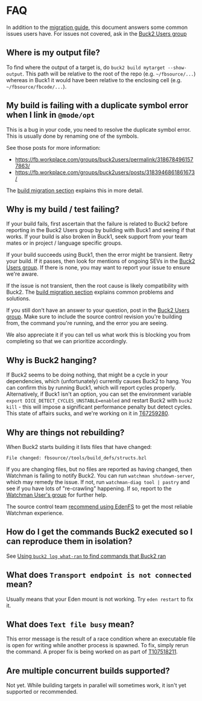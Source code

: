 # FAQ

In addition to the [migration guide](migration_guide.md), this document answers some common issues users have. For issues not covered, ask in the [Buck2 Users group][buck2_users]

## Where is my output file?

To find where the output of a target is, do `buck2 build mytarget --show-output`. This path will be relative to the root of the repo (e.g. `~/fbsource/...`) whereas in Buck1 it would have been relative to the enclosing cell (e.g. `~/fbsource/fbcode/...`).

## My build is failing with a duplicate symbol error when I link in `@mode/opt`

This is a bug in your code, you need to resolve the duplicate symbol error. This is usually done by renaming one of the symbols.

See those posts for more information:

- https://fb.workplace.com/groups/buck2users/permalink/3186784961577863/
- https://fb.workplace.com/groups/buck2users/posts/3183946861861673/

The [build migration section](migration_guide.md#other-changes) explains this in more detail.

## Why is my build  / test failing?

If your build fails, first ascertain that the failure is related to Buck2 before reporting in the Buck2 Users group by building with Buck1 and seeing if that works. If your build is also broken in Buck1, seek support from your team mates or in project / language specific groups.

If your build succeeds using Buck1, then the error might be transient. Retry your build. If it passes, then look for mentions of ongoing SEVs in the [Buck2 Users group][buck2_users]. If there is none, you may want to report your issue to ensure we're aware.

If the issue is not transient, then the root cause is likely compatibility with Buck2. The [build migration section](migration_guide.md#build-migration) explains common problems and solutions.

If you still don't have an answer to your question, post in the [Buck2 Users group][buck2_users]. Make sure to include the source control revision you're building from, the command you're running, and the error you are seeing.

We also appreciate it if you can tell us what work this is blocking you from completing so that we can prioritize accordingly.

## Why is Buck2 hanging?

If Buck2 seems to be doing nothing, that might be a cycle in your dependencies, which (unfortunately) currently causes Buck2 to hang. You can confirm this by running Buck1, which will report cycles properly. Alternatively, if Buck1 isn't an option, you can set the environment variable `export DICE_DETECT_CYCLES_UNSTABLE=enabled` and restart Buck2 with `buck2 kill` - this will impose a significant performance penalty but detect cycles. This state of affairs sucks, and we're working on it in [T67259280](https://www.internalfb.com/tasks/?t=67259280).

## Why are things not rebuilding?

When Buck2 starts building it lists files that have changed:

```shell
File changed: fbsource//tools/build_defs/structs.bzl
```

If you are changing files, but no files are reported as having changed, then Watchman is failing to notify Buck2. You can run `watchman shutdown-server`, which may remedy the issue. If not, run `watchman-diag tool | pastry` and see if you have lots of "re-crawling" happening. If so, report to the [Watchman User's group](https://fb.workplace.com/groups/watchman.users) for further help.

The source control team [recommend using EdenFS](https://www.internalfb.com/intern/wiki/Watchman/Troubleshooting/migration/) to get the most reliable Watchman experience.

## How do I get the commands Buck2 executed so I can reproduce them in isolation?

See [Using `buck2 log what-ran` to find commands that Buck2 ran](what-ran.md)

## What does `Transport endpoint is not connected` mean?

Usually means that your Eden mount is not working. Try `eden restart` to fix it.

## What does `Text file busy` mean?

This error message is the result of a race condition where an executable file is open for writing while another process is spawned. To fix, simply rerun the command. A proper fix is being worked on as part of [T107518211](https://www.internalfb.com/tasks/?t=107518211).

## Are multiple concurrent builds supported?

Not yet. While building targets in parallel will sometimes work, it isn't yet supported or recommended.

  [buck2_users]: https://fb.workplace.com/groups/buck2users
